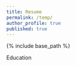 ```yaml
---
title: Resume
permalink: /temp/
author_profile: true
published: true
---
```


{% include base_path %}

Education
